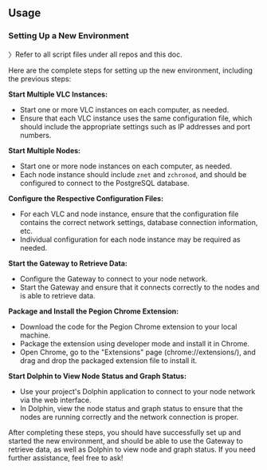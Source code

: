 ## Usage

### Setting Up a New Environment

〉Refer to all script files under all repos and this doc.

Here are the complete steps for setting up the new environment, including the previous steps:


**Start Multiple VLC Instances:**
   - Start one or more VLC instances on each computer, as needed.
   - Ensure that each VLC instance uses the same configuration file, which should include the appropriate settings such as IP addresses and port numbers.

**Start Multiple Nodes:**
   - Start one or more node instances on each computer, as needed.
   - Each node instance should include `znet` and `zchronod`, and should be configured to connect to the PostgreSQL database.

**Configure the Respective Configuration Files:**
   - For each VLC and node instance, ensure that the configuration file contains the correct network settings, database connection information, etc.
   - Individual configuration for each node instance may be required as needed.

**Start the Gateway to Retrieve Data:**
   - Configure the Gateway to connect to your node network.
   - Start the Gateway and ensure that it connects correctly to the nodes and is able to retrieve data.

**Package and Install the Pegion Chrome Extension:**
   - Download the code for the Pegion Chrome extension to your local machine.
   - Package the extension using developer mode and install it in Chrome.
   - Open Chrome, go to the "Extensions" page (chrome://extensions/), and drag and drop the packaged extension file to install it.

**Start Dolphin to View Node Status and Graph Status:**
   - Use your project's Dolphin application to connect to your node network via the web interface.
   - In Dolphin, view the node status and graph status to ensure that the nodes are running correctly and the network connection is proper.

After completing these steps, you should have successfully set up and started the new environment, and should be able to use the Gateway to retrieve data, as well as Dolphin to view node and graph status. If you need further assistance, feel free to ask!
